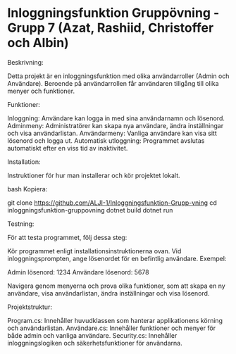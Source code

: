 # Inloggningsfunktion Gruppövning - Grupp 7 (Azat, Rashiid, Christoffer och Albin) 

Beskrivning:

Detta projekt är en inloggningsfunktion med olika användarroller (Admin och Användare). Beroende på användarrollen får användaren tillgång till olika menyer och funktioner.

Funktioner:

Inloggning: Användare kan logga in med sina användarnamn och lösenord.
Adminmeny: Administratörer kan skapa nya användare, ändra inställningar och visa användarlistan.
Användarmeny: Vanliga användare kan visa sitt lösenord och logga ut.
Automatisk utloggning: Programmet avslutas automatiskt efter en viss tid av inaktivitet.

Installation:

Instruktioner för hur man installerar och kör projektet lokalt.

bash
Kopiera:

git clone https://github.com/ALJI-1/Inloggningsfunktion-Grupp-vning
cd inloggningsfunktion-gruppovning
dotnet build
dotnet run


Testning:

För att testa programmet, följ dessa steg:

Kör programmet enligt installationsinstruktionerna ovan.
Vid inloggningsprompten, ange lösenordet för en befintlig användare. Exempel:

Admin lösenord: 1234
Användare lösenord: 5678

Navigera genom menyerna och prova olika funktioner, som att skapa en ny användare, visa användarlistan, ändra inställningar och visa lösenord.

Projektstruktur:

Program.cs: Innehåller huvudklassen som hanterar applikationens körning och användarlistan.
Användare.cs: Innehåller funktioner och menyer för både admin och vanliga användare.
Security.cs: Innehåller inloggningslogiken och säkerhetsfunktioner för användarna.